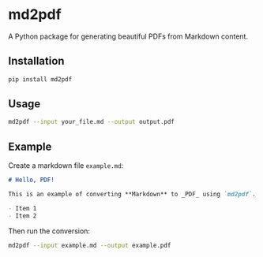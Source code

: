 # md2pdf

A Python package for generating beautiful PDFs from Markdown content.

## Installation

```bash
pip install md2pdf
```

## Usage

```bash
md2pdf --input your_file.md --output output.pdf
```

## Example

Create a markdown file `example.md`:

```markdown
# Hello, PDF!

This is an example of converting **Markdown** to _PDF_ using `md2pdf`.

- Item 1
- Item 2
```

Then run the conversion:

```bash
md2pdf --input example.md --output example.pdf
```
